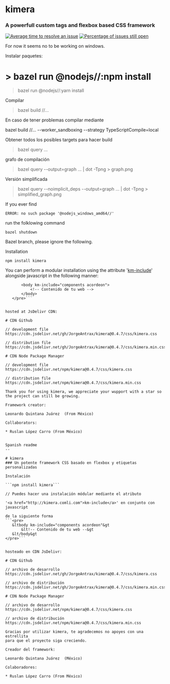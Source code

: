 # kimera
### A powerfull custom tags and flexbox based CSS framework
[![Average time to resolve an issue](http://isitmaintained.com/badge/resolution/JorgeAntrax/kimera.svg)](http://isitmaintained.com/project/JorgeAntrax/kimera "Average time to resolve an issue")
[![Percentage of issues still open](http://isitmaintained.com/badge/open/JorgeAntrax/kimera.svg)](http://isitmaintained.com/project/JorgeAntrax/kimera "Percentage of issues still open")

For now it seems no to be working on windows.

Instalar paquetes:
# > bazel run @nodejs//:npm install
> bazel run  @nodejs//:yarn install

Compilar
> bazel build //...

En caso de tener problemas compilar mediante

   bazel build //... --worker_sandboxing --strategy TypeScriptCompile=local

Obtener todos los posibles targets para hacer build
> bazel query ...

grafo de compilación
> bazel query --output=graph ... | dot -Tpng > graph.png

Versión simplificada

> bazel query --noimplicit_deps --output=graph  ... | dot -Tpng > simplified_graph.png

If you ever find

    ERROR: no such package '@nodejs_windows_amd64//'

run the folklowing command

    bazel shutdown

Bazel branch, please ignore the following.

Installation


```npm install kimera```

You can perform a modular installation using the attribute '<a href="http://kimera.comli.com">km-include</a>' alongside javascript in the following manner:

 ``` <pre>
    	<body km-include="components acordeon">
	    	<!-- Contenido de tu web -->
	    </body>
    </pre>```


hosted at JsDelivr CDN:

# CDN Github

// development file
https://cdn.jsdelivr.net/gh/JorgeAntrax/kimera@0.4.7/css/kimera.css

// distribution file
https://cdn.jsdelivr.net/gh/JorgeAntrax/kimera@0.4.7/css/kimera.min.css

# CDN Node Package Manager

// development file
https://cdn.jsdelivr.net/npm/kimera@0.4.7/css/kimera.css

// distribution file
https://cdn.jsdelivr.net/npm/kimera@0.4.7/css/kimera.min.css

Thank you for using kimera, we appreciate your wupport with a star so the project can still be growing.

Framework creator:

Leonardo Quintana Juárez  (From México)

Collaborators:

* Ruslan López Carro (From México)


Spanish readme
--

# kimera
### Un potente framework CSS basado en flexbox y etiquetas personalizadas

Instalación

```npm install kimera```

// Puedes hacer una instalación módular mediante el atributo

'<a href="http://kimera.comli.com">km-include</a>' en conjunto con javascript

de la siguiente forma
```<pre>
	&ltbody km-include="components acordeon"&gt
		&lt!-- Contenido de tu web --&gt
	&lt/body&gt
</pre>```


hosteado en CDN JsDelivr:

# CDN Github

// archivo de desarrollo
https://cdn.jsdelivr.net/gh/JorgeAntrax/kimera@0.4.7/css/kimera.css

// archivo de distribución
https://cdn.jsdelivr.net/gh/JorgeAntrax/kimera@0.4.7/css/kimera.min.css

# CDN Node Package Manager

// archivo de desarrollo
https://cdn.jsdelivr.net/npm/kimera@0.4.7/css/kimera.css

// archivo de distribución
https://cdn.jsdelivr.net/npm/kimera@0.4.7/css/kimera.min.css

Gracias por utilizar kimera, te agradecemos no apoyes con una estrellita
para que el proyecto siga creciendo.

Creador del framework:

Leonardo Quintana Juárez  (México)

Colaboradores:

* Ruslan López Carro (From México)

